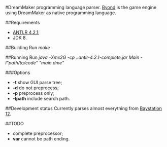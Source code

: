 #DreamMaker programming language parser.
[Byond](http://www.byond.com) is the game engine using DreamMaker as native
programming language.

##Requirements
- [ANTLR 4.2.1](http://www.antlr.org/download/antlr-4.2.1-complete.jar);
- JDK 8.

##Building
Run *make*

##Running
Run *java -Xmx2G -cp .:antlr-4.2.1-complete.jar Main -I"path/to/code"
"main.dme"*

###Options
* **-t** show GUI parse tree;
* **-d** do not preprocess;
* **-p** preprocess only;
* **-Ipath** include search path.

##Development status
Currently parses almost everything from [Baystation
12](https://github.com/Baystation12/Baystation12). 

##TODO
- complete preprocessor;
- **var** cannot be path ending.
